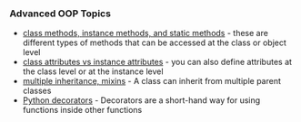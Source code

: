 ### Advanced OOP Topics
- [class methods, instance methods, and static methods](https://realpython.com/instance-class-and-static-methods-demystified/) - these are different types of methods that can be accessed at the class or object level
- [class attributes vs instance attributes](https://www.python-course.eu/python3_class_and_instance_attributes.php) - you can also define attributes at the class level or at the instance level
- [multiple inheritance, mixins](https://easyaspython.com/mixins-for-fun-and-profit-cb9962760556?gi=1ee8fef7ac7a) - A class can inherit from multiple parent classes
- [Python decorators](https://realpython.com/primer-on-python-decorators/) - Decorators are a short-hand way for using functions inside other functions
